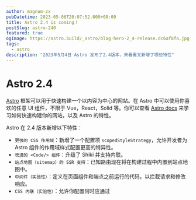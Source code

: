```yaml
---
author: magnum-zx
pubDatetime: 2023-05-06T20:07:52.000+08:00
title: Astro 2.4 is coming！
postSlug: astro-240
featured: true
ogImage: https://astro.build/_astro/blog-hero-2_4-release.dc6af8fa.jpg
tags:
  - astro
description: "2023年5月4日 Astro 发布了2.4版本，来看看又新增了哪些特性"
---
```


# Astro 2.4

[Astro](https://astro.build/) 框架可以用于快速构建一个以内容为中心的网站。在 Astro 中可以使用你喜欢的任意 UI 组件，不限于 Vue，React，Solid 等。你可以查看 [Astro docs](https://docs.astro.build/en/getting-started/) 来学习如何快速构建你的网站，以及 Astro 的特性。

Astro 在 2.4 版本新增以下特性：

- `更强的 CSS 作用域`：新增了一个配置项 `scopedStyleStrategy`，允许开发者为 Astro 组件的作用域样式配置更高的特异性。
- `改进的 <Code/> 组件`：升级了 Shiki 并支持内联。
- `站点地图（sitemap）的 SSR 支持`：已知路由现在将在构建过程中内置到站点地图中。
- `中间件（实验性）`：定义在页面组件和端点之前运行的代码，以拦截请求和修改响应。
- `CSS 内联（实验性）`：允许你配置何时应通过 <style> 标记内联样式表。

## `scopedStyleStrategy`

Astro 使用 [`:where`](https://docs.astro.build/en/guides/styling/#scoped-styles) 伪选择器用于作用域内的 Astro 组件样式。这种方法意味着你的组件样式具有相同的特异性，就好像它们是用纯 CSS 编写的一样。缺点是不能保证组件样式总是会覆盖全局样式，而在 2.4 版本中 Astro 对此进行了改进。

Astro 新增了 `scopedStyleStrategy` 选项，可用于启用高特异性策略，该策略使用基于 `class` 的选择器：

```js
// astro.config.mjs
import { defineConfig } from "astro/config";

export default defineConfig({
  scopedStyleStrategy: "class",
});
```

此策略可能会用作 Astro 3.0 中的默认策略。

## 改进的 `<Code/>` 组件

[`<Code/>`](https://docs.astro.build/en/reference/api-reference/#code) 组件有一些新的改进：

- 升级至 Shiki 0.14 - Astro 之前使用的是 Shiki 0.11。这次升级带来了许多改进，最显着的是新主题和语言支持。
- 新的 `inline` 属性避免添加包装 `<pre>`。如果你希望在段落中内联突出显示语法，这将很有用。

## `站点地图（sitemap）`的 SSR 支持

对`@astrojs/sitemaps` 包进行了更新，增加了对服务器端渲染（SSR）的支持。以前，只有在使用 `output: 'static'` 时才支持站点地图，因为动态路由在构建时是未知的。

新版本现在也可以与 `output: 'server'` 一起使用，并将仅为静态路由输出站点地图，动态路由被排除在外。无需更改配置即可启用此功能。

## `中间件`（实验性）

Astro 的中间件支持的早期预览已发布于 Astro 2.4。中间件将允许你拦截请求和响应并动态注入行为。要启用实验性中间件支持，请在 `astro.config.mjs` 中添加 `experimental` 配置：

```js
// astro.config.mjs
import { defineConfig } from "astro/config";

export default defineConfig({
  experimental: {
    middleware: true,
  },
});
```

除了拦截请求和响应之外，使用中间件还可以改变所有 Astro 组件和 API 端点中可用的`local`对象。这是身份验证中间件的示例。使用以下内容创建 src/middlware.ts 文件：

```js
// src/middlware.ts
import type { MiddlewareResponseHandler } from "astro/middleware";

const auth: MiddlewareResponseHandler = async ({ cookies, locals }, next) => {
  if (!cookies.has("sid")) {
    return new Response(null, {
      status: 405, // Not allowed
    });
  }

  let sessionId = cookies.get("sid");
  let user = await getUserFromSession(sessionId);
  if (!user) {
    return new Response(null, {
      status: 405, // Not allowed
    });
  }

  locals.user = user;
  return next();
};

export { auth as onRequest };
```

然后可以通过 Astro 组件访问：

```js
// a certain .astro file
---
const { user } = Astro.locals
---

<h1>Hello {user.name}</h1>
```

此功能仍处于试验阶段，想了解更多，请参阅[中间件指南](https://docs.astro.build/en/guides/middleware/)。

## `CSS 内联`（实验性）

现在可以通过启用 `experimental` 的配置项 `inlineStylesheets`，将样式表设为 `<style>` 标签内联模式：

```js
// astro.config.mjs
import { defineConfig } from "astro/config";

export default defineConfig({
  experimental: {
    inlineStylesheets: "auto",
  },
});
```

使用 `“auto”` 选项，低于 `vite.assetInlineLimit` 的样式表将作为 `<style>` 标签添加，而不是通过 `<link>` 获取。

也可以将该配置项设为 `“always”` 以强制内联。目前，默认值为 `“never”`，但在 Astro 3.0 中可能会更改为 `“auto”`。

## 参考

- [https://astro.build/blog/astro-240/](https://astro.build/blog/astro-240/)
